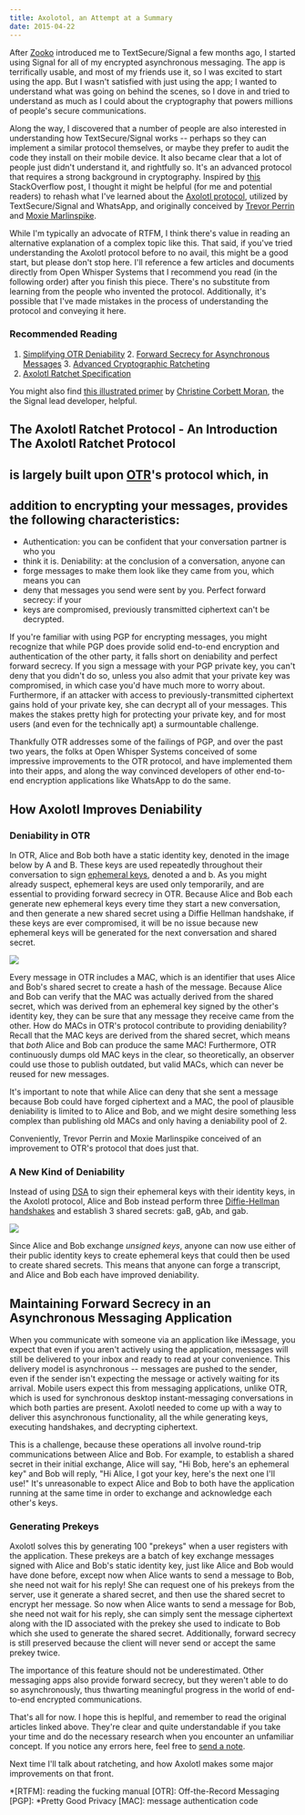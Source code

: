 ```yaml
---
title: Axolotol, an Attempt at a Summary
date: 2015-04-22
---
```


After [Zooko](https://www.twitter.com/zooko) introduced me to TextSecure/Signal
a few months ago, I started using Signal for all of my encrypted asynchronous
messaging. The app is terrifically usable, and most of my friends use it, so I
was excited to start using the app. But I wasn't satisfied with just using the
app; I wanted to understand what was going on behind the scenes, so I dove in
and tried to understand as much as I could about the cryptography that powers
millions of people's secure communications.

Along the way, I discovered that a number of people are also interested in
understanding how TextSecure/Signal works --  perhaps so they can implement a
similar protocol themselves, or maybe they prefer to audit the code they install
on their mobile device. It also became clear that a lot of people just didn't
understand it, and rightfully so. It's an advanced protocol that requires a
strong background in cryptography. Inspired by
[this](https://crypto.stackexchange.com/questions/24914/axolotl-ratchet-crypto-protocol-in-plain-english)
StackOverflow post, I thought it might be helpful (for me and potential readers)
to rehash what I've learned about the [Axolotl
protocol](https://github.com/WhisperSystems/TextSecure/wiki/ProtocolV2),
utilized by TextSecure/Signal and WhatsApp, and originally conceived by [Trevor
Perrin](https://github.com/trevp) and [Moxie
Marlinspike](https://github.com/moxie0).

While I'm typically an advocate of RTFM, I think there's value in reading an
alternative explanation of a complex topic like this. That said, if you've tried
understanding the Axolotl protocol before to no avail, this might be a good
start, but please don't stop here. I'll reference a few articles and documents
directly from Open Whisper Systems that I recommend you read (in the following
order) after you finish this piece. There's no substitute from learning from the
people who invented the protocol. Additionally, it's possible that I've made
mistakes in the process of understanding the protocol and conveying it here.

### Recommended Reading

1. [Simplifying OTR
Deniability](https://whispersystems.org/blog/simplifying-otr-deniability/) 2.
[Forward Secrecy for Asynchronous
Messages](https://whispersystems.org/blog/asynchronous-security/) 3. [Advanced
Cryptographic Ratcheting](https://whispersystems.org/blog/advanced-ratcheting/)
4. [Axolotl Ratchet Specification](https://github.com/trevp/axolotl/wiki)

You might also find [this illustrated
primer](https://www.slideshare.net/ChristineCorbettMora/axolotl-protocol-an-illustrated-primer)
by [Christine Corbett Moran](http://www.christinecorbettmoran.com), the the
Signal lead developer, helpful.

## The Axolotl Ratchet Protocol - An Introduction The Axolotl Ratchet Protocol
## is largely built upon [OTR](https://otr.cypherpunks.ca/)'s protocol which, in
## addition to encrypting your messages, provides the following characteristics:

* Authentication: you can be confident that your conversation partner is who you
* think it is. Deniability: at the conclusion of a conversation, anyone can
* forge messages to make them look like they came from you, which means you can
* deny that messages you send were sent by you. Perfect forward secrecy: if your
* keys are compromised, previously transmitted ciphertext can't be decrypted.

If you're familiar with using PGP for encrypting messages, you might recognize
that while PGP does provide solid end-to-end encryption and authentication of
the other party, it falls short on deniability and perfect forward secrecy. If
you sign a message with your PGP private key, you can't deny that you didn't do
so, unless you also admit that your private key was compromised, in which case
you'd have much more to worry about. Furthermore, if an attacker with access to
previously-transmitted ciphertext gains hold of your private key, she can
decrypt all of your messages. This makes the stakes pretty high for protecting
your private key, and for most users (and even for the technically apt) a
surmountable challenge.

Thankfully OTR addresses some of the failings of PGP, and over the past two
years, the folks at Open Whisper Systems conceived of some impressive
improvements to the OTR protocol, and have implemented them into their apps, and
along the way convinced developers of other end-to-end encryption applications
like WhatsApp to do the same.

## How Axolotl Improves Deniability

### Deniability in OTR

In OTR, Alice and Bob both have a static identity key, denoted in the image
below by A and B. These keys are used repeatedly throughout their conversation
to sign [ephemeral keys](), denoted a and b. As you might already suspect,
ephemeral keys are used only temporarily, and are essential to providing forward
secrecy in OTR. Because Alice and Bob each generate new ephemeral keys every
time they start a new conversation, and then generate a new shared secret using
a Diffie Hellman handshake, if these keys are ever compromised, it will be no
issue because new ephemeral keys will be generated for the next conversation and
shared secret.

<img src="{{ site.url }}/assets/otr-current.png" />

Every message in OTR includes a MAC, which is an identifier that uses Alice and
Bob's shared secret to create a hash of the message. Because Alice and Bob can
verify that the MAC was actually derived from the shared secret, which was
derived from an ephemeral key signed by the other's identity key, they can be
sure that any message they receive came from the other. How do MACs in OTR's
protocol contribute to providing deniability? Recall that the MAC keys are
derived from the shared secret, which means that *both* Alice and Bob can
produce the same MAC! Furthermore, OTR continuously dumps old MAC keys in the
clear, so theoretically, an observer could use those to publish outdated, but
valid MACs, which can never be reused for new messages.

It's important to note that while Alice can deny that she sent a message because
Bob could have forged ciphertext and a MAC, the pool of plausible deniability is
limited to to Alice and Bob, and we might desire something less complex than
publishing old MACs and only having a deniability pool of 2.

Conveniently, Trevor Perrin and Moxie Marlinspike conceived of an improvement to
OTR's protocol that does just that.

### A New Kind of Deniability

Instead of using [DSA](https://wikipedia.org/wiki/Digital_Signature_Algorithm)
to sign their ephemeral keys with their identity keys, in the Axolotl protocol,
Alice and Bob instead perform three [Diffie-Hellman
handshakes](https://wikipedia.org/wiki/Diffie%E2%80%93Hellman_key_exchange) and
establish 3 shared secrets: gaB, gAb, and gab.

<img src="{{ site.url }}/assets/otr-simplified.png" />

Since Alice and Bob exchange *unsigned keys*, anyone can now use either of their
public identity keys to create ephemeral keys that could then be used to create
shared secrets. This means that anyone can forge a transcript, and Alice and Bob
each have improved deniability.

## Maintaining Forward Secrecy in an Asynchronous Messaging Application

When you communicate with someone via an application like iMessage, you expect
that even if you aren't actively using the application, messages will still be
delivered to your inbox and ready to read at your convenience. This delivery
model is asynchronous -- messages are pushed to the sender, even if the sender
isn't expecting the message or actively waiting for its arrival. Mobile users
expect this from messaging applications, unlike OTR, which is used for
synchronous desktop instant-messaging conversations in which both parties are
present. Axolotl needed to come up with a way to deliver this asynchronous
functionality, all the while generating keys, executing handshakes, and
decrypting ciphertext.

This is a challenge, because these operations all involve round-trip
communications between Alice and Bob. For example, to establish a shared secret
in their initial exchange, Alice will say, "Hi Bob, here's an ephemeral key" and
Bob will reply, "Hi Alice, I got your key, here's the next one I'll use!" It's
unreasonable to expect Alice and Bob to both have the application running at the
same time in order to exchange and acknowledge each other's keys.

### Generating Prekeys

Axolotl solves this by generating 100 "prekeys" when a user registers with the
application. These prekeys are a batch of key exchange messages signed with
Alice and Bob's static identity key, just like Alice and Bob would have done
before, except now when Alice wants to send a message to Bob, she need not wait
for his reply! She can request one of his prekeys from the server, use it
generate a shared secret, and then use the shared secret to encrypt her message.
So now when Alice wants to send a message for Bob, she need not wait for his
reply, she can simply sent the message ciphertext along with the ID associated
with the prekey she used to indicate to Bob which she used to generate the
shared secret. Additionally, forward secrecy is still preserved because the
client will never send or accept the same prekey twice.

The importance of this feature should not be underestimated. Other messaging
apps also provide forward secrecy, but they weren't able to do so
asynchronously, thus thwarting meaningful progress in the world of end-to-end
encrypted communications.

That's all for now. I hope this is heplful, and remember to read the original
articles linked above. They're clear and quite understandable if you take your
time and do the necessary research when you encounter an unfamiliar concept. If
you notice any errors here, feel free to [send a
note](http://taravancil.github.io/contact).

Next time I'll talk about ratcheting, and how Axolotl makes some major
improvements on that front.

*[RTFM]: reading the fucking manual [OTR]: Off-the-Record Messaging [PGP]:
*Pretty Good Privacy [MAC]: message authentication code
